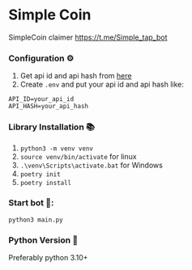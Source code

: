 # Simple Coin
SimpleCoin claimer https://t.me/Simple_tap_bot

### Configuration ⚙️
1. Get api id and api hash from [here](https://my.telegram.org/auth "here")
2. Create `.env` and put your api id and api hash like:
```
API_ID=your_api_id
API_HASH=your_api_hash
```

### Library Installation 📚
1. `python3 -m venv venv`
2. `source venv/bin/activate` for linux
3. `.\venv\Scripts\activate.bat` for Windows
4. `poetry init`
5. `poetry install`

### Start bot 🤖:
`python3 main.py`

### Python Version 🐍
Preferably python 3.10+
